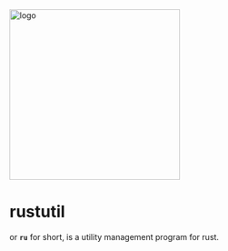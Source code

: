 <img width="300" alt="logo" src="https://github.com/rustutil/.github/assets/62805599/81ddd70d-be1a-41bb-a0c1-902d22784832"/>

# rustutil
or **`ru`** for short, is a utility management program for rust.
